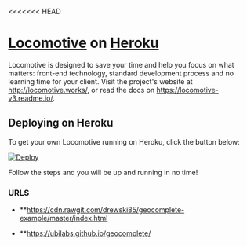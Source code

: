 <<<<<<< HEAD
# [Locomotive](https://github.com/locomotivecms/engine) on [Heroku](http://heroku.com)

Locomotive is designed to save your time and help you focus on what matters: front-end technology, standard development process and no learning time for your client. Visit the project's website at <http://locomotive.works/>, or read the docs on <https://locomotive-v3.readme.io/>.

## Deploying on Heroku

To get your own Locomotive running on Heroku, click the button below:

[![Deploy](https://www.herokucdn.com/deploy/button.svg)](https://heroku.com/deploy?template=https://github.com/drewski85/locomotive-codeco.git)

Follow the steps and you will be up and running in no time!

### URLS

- **https://cdn.rawgit.com/drewski85/geocomplete-example/master/index.html

- **https://ubilabs.github.io/geocomplete/
